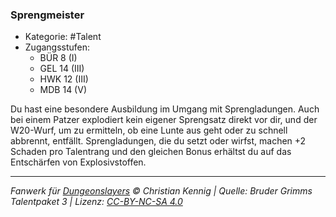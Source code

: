 <!---
Dies ist ein Fanwerk für DUNGEONSLAYERS © von Christian Kennig

Quellen:      [Bruder Grimms Talentpaket 3](https://www.f-space.de/ds4/downloads.html)
              [Talentbeschreibungen](https://www.f-space.de/ds4/tools-talentcards.html)
License:      [CC-BY-NC-SA 4.0](https://creativecommons.org/licenses/by-nc-sa/4.0/deed.de)
Richtlinien:  [Fanwerkrichtlinien](https://www.dungeonslayers.net/fanwerk-richtlinien/)
Autor:        Zauberlehrling
-->

### Sprengmeister

- Kategorie: #Talent
- Zugangsstufen:
  - BÜR 8 (I)
  - GEL 14 (III)
  - HWK 12 (III)
  - MDB 14 (V)

Du hast eine besondere Ausbildung im Umgang mit Sprengladungen. Auch bei einem Patzer explodiert kein eigener Sprengsatz direkt vor dir, und der W20-Wurf, um zu ermitteln, ob eine Lunte aus geht oder zu schnell abbrennt, entfällt. Sprengladungen, die du setzt oder wirfst, machen +2 Schaden pro Talentrang und den gleichen Bonus erhältst du auf das Entschärfen von Explosivstoffen.

---

_Fanwerk für [Dungeonslayers](https://www.dungeonslayers.net/) © Christian Kennig | Quelle: Bruder Grimms Talentpaket 3 | Lizenz: [CC-BY-NC-SA 4.0](https://creativecommons.org/licenses/by-nc-sa/4.0/deed.de)_
